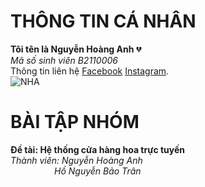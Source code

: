 # THÔNG TIN CÁ NHÂN<br>
**Tôi tên là Nguyễn Hoàng Anh** :broken_heart:<br>
_Mã số sinh viên B2110006_<br>
Thông tin liên hệ [Facebook](https://www.facebook.com/arlo1005/) [Instagram](https://www.instagram.com/n.g.u.y.e.n.h.o.a.n.g.a.n.h/).<br>
![NHA](https://github.com/nhanh100503/B2110006/assets/113036622/776c4284-0955-4d5b-8ce8-1deb87c0b4eb)
# BÀI TẬP NHÓM<br>
**Đề tài: Hệ thống cửa hàng hoa trực tuyến**<br>
_Thành viên: Nguyễn Hoàng Anh <br>
             &emsp;&emsp;&emsp;&emsp;&emsp;Hồ Nguyễn Bảo Trân_
             
